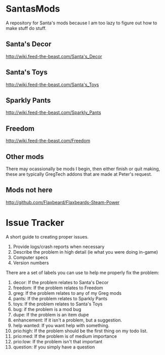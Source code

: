 SantasMods
==========

A repository for Santa's mods because I am too lazy to figure out how to make stuff do stuff.

Santa's Decor
-------------
http://wiki.feed-the-beast.com/Santa's_Decor

Santa's Toys
------------
http://wiki.feed-the-beast.com/Santa's_Toys

Sparkly Pants
-------------
http://wiki.feed-the-beast.com/Sparkly_Pants

Freedom
-------
http://wiki.feed-the-beast.com/Freedom

Other mods
----------
There may ocassionally be mods I begin, then either finish or quit making, these are typically GregTech addons that are made at Peter's request.

Mods not here
-------------
http://github.com/Flaxbeard/Flaxbeards-Steam-Power

Issue Tracker
=============
A short guide to creating proper issues.

1. Provide logs/crash reports when necessary
2. Describe the problem in high detail (ie what you were doing in-game)
3. Computer specs
4. Version numbers

There are a set of labels you can use to help me properly fix the problem:
1. decor: If the problem relates to Santa's Decor
2. freedom: If the problem relates to Freedom
3. greg: If the problem relates to any of my Greg mods
4. pants: If the problem relates to Sparkly Pants
5. toys: If the problem relates to Santa's Toys
6. bug: if the problem is a mod bug
7. dupe: If the problem is an item dupe
8. enhancement: If it isn't a problem, but a suggestion.
9. help wanted: If you want help with something.
10. prio:high: If the problem should be the first thing on my todo list.
11. prio:med: If the problem is of medium importance
12. prio:low: If the problem isn't that important
13. question: If you simply have a question
